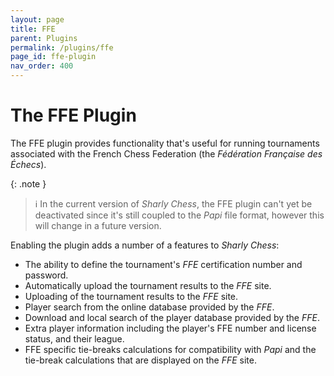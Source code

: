 ```yaml
---
layout: page
title: FFE
parent: Plugins
permalink: /plugins/ffe
page_id: ffe-plugin
nav_order: 400
---
```


# The FFE Plugin

The FFE plugin provides functionality that's useful for running tournaments associated with the French Chess Federation (the _Fédération Française des Échecs_).

{: .note }
> :information_source: In the current version of _Sharly Chess_, the FFE plugin can't yet be deactivated since it's still coupled to the _Papi_ file format, however this will change in a future version.

Enabling the plugin adds a number of a features to _Sharly Chess_:

- The ability to define the tournament's _FFE_ certification number and password.
- Automatically upload the tournament results to the _FFE_ site.
- Uploading of the tournament results to the _FFE_ site.
- Player search from the online database provided by the _FFE_.
- Download and local search of the player database provided by the _FFE_.
- Extra player information including the player's FFE number and license status, and their league.
- FFE specific tie-breaks calculations for compatibility with _Papi_ and the tie-break calculations that are displayed on the _FFE_ site.

